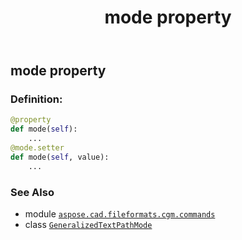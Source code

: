 ﻿---
title: mode property
second_title: Aspose.CAD for Python via .NET API References
description: 
type: docs
weight: 80
url: /python-net/aspose.cad.fileformats.cgm.commands/generalizedtextpathmode/mode/
is_root: false
---

## mode property

### Definition:
```python
@property
def mode(self):
    ...
@mode.setter
def mode(self, value):
    ...
```

### See Also
* module [`aspose.cad.fileformats.cgm.commands`](../../)
* class [`GeneralizedTextPathMode`](/cad/python-net/aspose.cad.fileformats.cgm.commands/generalizedtextpathmode)
